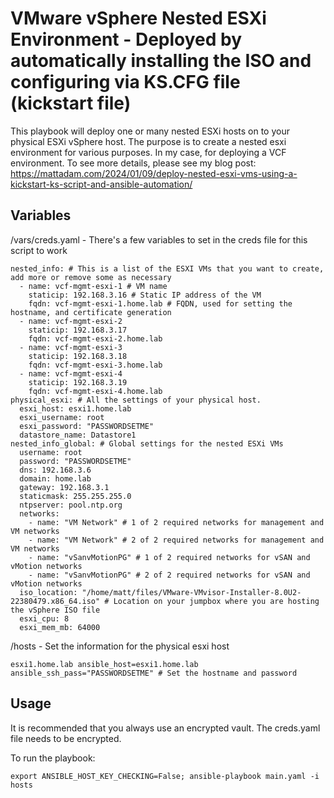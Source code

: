 # VMware vSphere Nested ESXi Environment - Deployed by automatically installing the ISO and configuring via KS.CFG file (kickstart file)

This playbook will deploy one or many nested ESXi hosts on to your physical ESXi vSphere host. The purpose is to create a nested esxi environment for various purposes. In my case, for deploying a VCF environment. To see more details, please see my blog post: https://mattadam.com/2024/01/09/deploy-nested-esxi-vms-using-a-kickstart-ks-script-and-ansible-automation/

## Variables
/vars/creds.yaml - There's a few variables to set in the creds file for this script to work

```
nested_info: # This is a list of the ESXI VMs that you want to create, add more or remove some as necessary
  - name: vcf-mgmt-esxi-1 # VM name
    staticip: 192.168.3.16 # Static IP address of the VM
    fqdn: vcf-mgmt-esxi-1.home.lab # FQDN, used for setting the hostname, and certificate generation
  - name: vcf-mgmt-esxi-2
    staticip: 192.168.3.17
    fqdn: vcf-mgmt-esxi-2.home.lab
  - name: vcf-mgmt-esxi-3
    staticip: 192.168.3.18
    fqdn: vcf-mgmt-esxi-3.home.lab
  - name: vcf-mgmt-esxi-4
    staticip: 192.168.3.19
    fqdn: vcf-mgmt-esxi-4.home.lab
physical_esxi: # All the settings of your physical host.
  esxi_host: esxi1.home.lab
  esxi_username: root
  esxi_password: "PASSWORDSETME"
  datastore_name: Datastore1
nested_info_global: # Global settings for the nested ESXi VMs
  username: root
  password: "PASSWORDSETME"
  dns: 192.168.3.6
  domain: home.lab
  gateway: 192.168.3.1
  staticmask: 255.255.255.0
  ntpserver: pool.ntp.org
  networks:
    - name: "VM Network" # 1 of 2 required networks for management and VM networks
    - name: "VM Network" # 2 of 2 required networks for management and VM networks
    - name: "vSanvMotionPG" # 1 of 2 required networks for vSAN and vMotion networks
    - name: "vSanvMotionPG" # 2 of 2 required networks for vSAN and vMotion networks
  iso_location: "/home/matt/files/VMware-VMvisor-Installer-8.0U2-22380479.x86_64.iso" # Location on your jumpbox where you are hosting the vSphere ISO file
  esxi_cpu: 8
  esxi_mem_mb: 64000
```


/hosts - Set the information for the physical esxi host

```
esxi1.home.lab ansible_host=esxi1.home.lab ansible_ssh_pass="PASSWORDSETME" # Set the hostname and password
```


## Usage
It is recommended that you always use an encrypted vault. The creds.yaml file needs to be encrypted.

To run the playbook:
```
export ANSIBLE_HOST_KEY_CHECKING=False; ansible-playbook main.yaml -i hosts
```
